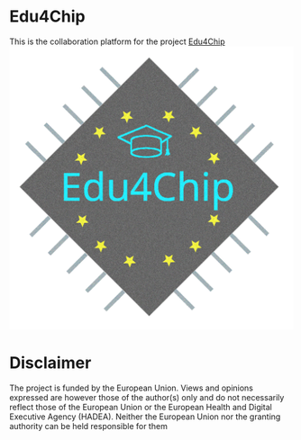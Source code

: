 # Edu4Chip
This is the collaboration platform for the project [Edu4Chip](https://www.ce.cit.tum.de/en/ce/forschung/gebiete/design-electronic-circuits-systems/edu4chip/)
![Edu4Chip logo](profile/edu4chipV1light.png "Edu4Chip")

# Disclaimer
The project is funded by the European Union. Views and opinions expressed are however those of the author(s) only and do not necessarily reflect those of the European Union or the European Health and Digital Executive Agency (HADEA). Neither the European Union nor the granting authority can be held responsible for them


